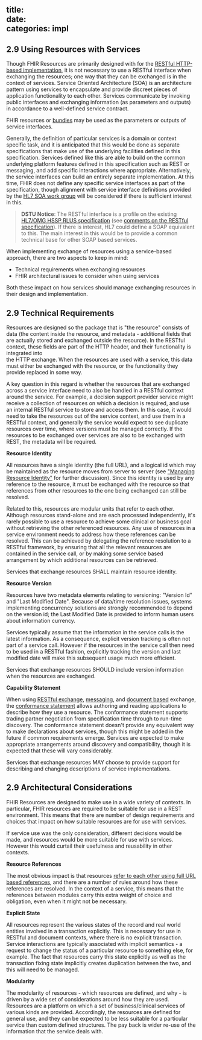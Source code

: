 title:  
date:  
categories: impl
---
<a name="SOA"> </a>
<a name="soa"> </a>

## <span class="sectioncount">2.9<a name="2.9"> </a></span> Using Resources with Services

Though FHIR Resources are primarily designed with for the [RESTful HTTP-based implementation](http.html),
it is not necessary to use a RESTful interface when exchanging the resources; one way that they can be exchanged 
is in the context of services. Service Oriented Architecture (SOA) is an architecture pattern using services to encapsulate and provide discreet pieces of application functionality to each other. Services communicate 
by invoking public interfaces and exchanging information (as parameters and outputs) in accordance to a 
well-defined service contract. 

FHIR resources or [bundles](extras.html#bundle) may be used as the parameters or outputs of service interfaces.

Generally, the definition of particular services is a domain or context specific task, and it is anticipated
that this would be done as separate specifications that make use of the underlying facilities defined
in this specification. Services defined like this are able to build on the common underlying platform
features defined in this specification such as REST or messaging, and add specific interactions where
appropriate. Alternatively, the service interfaces can build an entirely separate implementation. 
At this time, FHIR does not define any specific service interfaces as part of the specification, 
though alignment with service interface definitions provided by the 
[HL7 SOA work group](http://hssp.wikispaces.com/) will be considered if 
there is sufficient interest in this.

> **DSTU Notice**: The RESTful interface is a profile on the existing [HL7/OMG HSSP 
> RLUS specification](http://hssp-rlus.wikispaces.com/RLUS_FAQ) (see [comments on the RESTful specification](http.html#hdata)). 
> If there is interest, HL7 could define a SOAP equivalent to this. The main interest
> in this would be to provide a common technical base for other SOAP based services.

When implementing exchange of resources using a service-based approach, there are two 
aspects to keep in mind:

*   Technical requirements when exchanging resources
*   FHIR architectural issues to consider when using services

Both these impact on how services should manage exchanging resources in their design
and implementation.

<a name="tech"> </a>

## <span class="sectioncount">2.9<a name="2.9"> </a></span> Technical Requirements

Resources are designed so the package that is &quot;the resource&quot; consists of data (the content inside the resource,
and metadata - additional fields that are actually stored and exchanged outside the resource). In the 
RESTful context, these fields are part of the HTTP header, and their functionality is integrated into  
the HTTP exchange. When the resources are used with a service, this data must either be exchanged with
the resource, or the functionality they provide replaced in some way.

A key question in this regard is whether the resources that are exchanged across a service interface 
need to also be handled in a RESTful context around the service. For example, a decision support
provider service might receive a collection of resources on which a decision is required, and 
use an internal RESTful service to store and access them. In this case, it would need to take
the resources out of the service context, and use them in a RESTful context, and generally the
service would expect to see duplicate resources over time, where versions must be managed 
correctly. If the resources to be exchanged over services are also to
be exchanged with REST, the metadata will be required.

**Resource Identity**

All resources have a single identity (the full URL), and a logical id which may be maintained
as the resource moves from server to server (see [&quot;Managing Resource Identity&quot;](managing.html) for further 
discussion). Since this identity is used by any reference to the resource, it must be exchanged 
with the resource so that references from other resources to the one being exchanged can 
still be resolved.

Related to this, resources are modular units that refer to each other. Although 
resources stand-alone and are each processed independently, it's rarely possible 
to use a resource to achieve some clinical or business goal without retrieving the 
other referenced resources. Any use of resources in a service environment needs to 
address how these references can be resolved. This can be achieved by delegating 
the reference resolution to a RESTful framework, by ensuring that all the relevant 
resources are contained in the service call, or by making some service based arrangement
by which additional resources can be retrieved.

Services that exchange resources SHALL maintain resource identity.

**Resource Version**

Resources have two metadata elements relating to versioning: &quot;Version Id&quot; and &quot;Last Modified Date&quot;.
Because of data/time resolution issues, systems implementing concurrency solutions are 
strongly recommended to depend on the version id; the Last Modified Date is provided to
inform human users about information currency. 

Services typically assume that the information in the service calls is the latest 
information. As a consequence, explicit version tracking is often not part of a 
service call. However if the resources in the service call then need to be used
in a RESTful fashion, explicitly tracking the version and last modified date 
will make this subsequent usage much more efficient.

Services that exchange resources SHOULD include version information when the resources are exchanged.

**Capability Statement**

When using [RESTful exchange](http.html), [messaging](messaging.html), and [document based](documents.html) 
exchange, the [conformance statement](conformance.html) allows authoring and reading 
applications to describe how they use a resource. The conformance statement supports trading partner
negotiation from specification time through to run-time discovery. The conformance statement doesn't
provide any equivalent way to make declarations about services, though this might be added in 
the future if common requirements emerge. Services are expected to make appropriate arrangements
around discovery and compatibility, though it is expected that these will vary considerably. 

Services that exchange resources MAY choose to provide support for describing and 
changing descriptions of service implementations.

<a name="architecture"> </a>

## <span class="sectioncount">2.9<a name="2.9"> </a></span> Architectural Considerations

FHIR Resources are designed to make use in a wide variety of contexts. In particular,
FHIR resources are required to be suitable for use in a REST environment. This means
that there are number of design requirements and choices that impact on how suitable
resources are for use with services. 

If service use was the only consideration, different decisions would be made, and 
resources would be more suitable for use with services. However this would curtail
their usefulness and reusability in other contexts. 

**Resource References**

The most obvious impact is that resources [refer to each other using full URL
based references](references.html), and there are a number of rules around how these references are 
resolved. In the context of a service, this means that the references between modules 
carry this extra weight of choice and obligation, even when it might not be necessary.

**Explicit State**

All resources represent the various states of the record and real world entities involved
in a transaction explicitly. This is necessary for use in RESTful and document contexts,
where there is no explicit transaction. Service interactions are typically associated with
implicit semantics - a request to change the status of a particular resource to something
else, for example. The fact that resources carry this state explicitly as well as the 
transaction fixing state implicitly creates duplication between the two, and this will
need to be managed.

**Modularity**

The modularity of resources - which resources are defined, and why - is driven by 
a wide set of considerations around how they are used. Resources are a platform on 
which a set of business/clinical services of various kinds are provided. Accordingly, the resources
are defined for general use, and they can be expected to be less suitable for a 
particular service than custom defined structures. The pay back is wider re-use 
of the information that the service deals with.

 